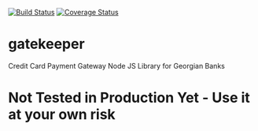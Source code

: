 [![Build Status](https://travis-ci.org/chalagashvili/gatekeeper.svg?branch=master)](https://travis-ci.org/chalagashvili/gatekeeper)
[![Coverage Status](https://coveralls.io/repos/github/chalagashvili/gatekeeper/badge.svg)](https://coveralls.io/github/chalagashvili/gatekeeper)
# gatekeeper 
Credit Card Payment Gateway Node JS Library for Georgian Banks
# Not Tested in Production Yet - Use it at your own risk
